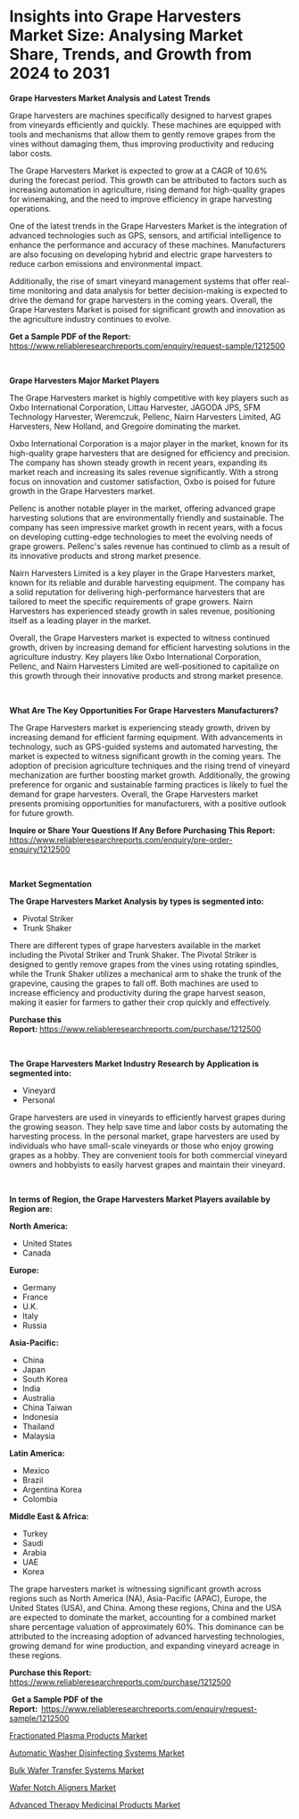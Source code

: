<p><h1>Insights into Grape Harvesters Market Size: Analysing Market Share, Trends, and Growth from 2024 to 2031</h1></p><p><strong>Grape Harvesters Market Analysis and Latest Trends</strong></p>
<p><p>Grape harvesters are machines specifically designed to harvest grapes from vineyards efficiently and quickly. These machines are equipped with tools and mechanisms that allow them to gently remove grapes from the vines without damaging them, thus improving productivity and reducing labor costs.</p><p>The Grape Harvesters Market is expected to grow at a CAGR of 10.6% during the forecast period. This growth can be attributed to factors such as increasing automation in agriculture, rising demand for high-quality grapes for winemaking, and the need to improve efficiency in grape harvesting operations.</p><p>One of the latest trends in the Grape Harvesters Market is the integration of advanced technologies such as GPS, sensors, and artificial intelligence to enhance the performance and accuracy of these machines. Manufacturers are also focusing on developing hybrid and electric grape harvesters to reduce carbon emissions and environmental impact.</p><p>Additionally, the rise of smart vineyard management systems that offer real-time monitoring and data analysis for better decision-making is expected to drive the demand for grape harvesters in the coming years. Overall, the Grape Harvesters Market is poised for significant growth and innovation as the agriculture industry continues to evolve.</p></p>
<p><strong>Get a Sample PDF of the Report:&nbsp;</strong> <a href="https://www.reliableresearchreports.com/enquiry/request-sample/1212500">https://www.reliableresearchreports.com/enquiry/request-sample/1212500</a></p>
<p>&nbsp;</p>
<p><strong>Grape Harvesters Major Market Players</strong></p>
<p><p>The Grape Harvesters market is highly competitive with key players such as Oxbo International Corporation, Littau Harvester, JAGODA JPS, SFM Technology Harvester, Weremczuk, Pellenc, Nairn Harvesters Limited, AG Harvesters, New Holland, and Gregoire dominating the market.</p><p>Oxbo International Corporation is a major player in the market, known for its high-quality grape harvesters that are designed for efficiency and precision. The company has shown steady growth in recent years, expanding its market reach and increasing its sales revenue significantly. With a strong focus on innovation and customer satisfaction, Oxbo is poised for future growth in the Grape Harvesters market.</p><p>Pellenc is another notable player in the market, offering advanced grape harvesting solutions that are environmentally friendly and sustainable. The company has seen impressive market growth in recent years, with a focus on developing cutting-edge technologies to meet the evolving needs of grape growers. Pellenc's sales revenue has continued to climb as a result of its innovative products and strong market presence.</p><p>Nairn Harvesters Limited is a key player in the Grape Harvesters market, known for its reliable and durable harvesting equipment. The company has a solid reputation for delivering high-performance harvesters that are tailored to meet the specific requirements of grape growers. Nairn Harvesters has experienced steady growth in sales revenue, positioning itself as a leading player in the market.</p><p>Overall, the Grape Harvesters market is expected to witness continued growth, driven by increasing demand for efficient harvesting solutions in the agriculture industry. Key players like Oxbo International Corporation, Pellenc, and Nairn Harvesters Limited are well-positioned to capitalize on this growth through their innovative products and strong market presence.</p></p>
<p>&nbsp;</p>
<p><strong>What Are The Key Opportunities For Grape Harvesters Manufacturers?</strong></p>
<p><p>The Grape Harvesters market is experiencing steady growth, driven by increasing demand for efficient farming equipment. With advancements in technology, such as GPS-guided systems and automated harvesting, the market is expected to witness significant growth in the coming years. The adoption of precision agriculture techniques and the rising trend of vineyard mechanization are further boosting market growth. Additionally, the growing preference for organic and sustainable farming practices is likely to fuel the demand for grape harvesters. Overall, the Grape Harvesters market presents promising opportunities for manufacturers, with a positive outlook for future growth.</p></p>
<p><strong>Inquire or Share Your Questions If Any Before Purchasing This Report:</strong> <a href="https://www.reliableresearchreports.com/enquiry/pre-order-enquiry/1212500">https://www.reliableresearchreports.com/enquiry/pre-order-enquiry/1212500</a></p>
<p>&nbsp;</p>
<p><strong>Market Segmentation</strong></p>
<p><strong>The Grape Harvesters Market Analysis by types is segmented into:</strong></p>
<p><ul><li>Pivotal Striker</li><li>Trunk Shaker</li></ul></p>
<p><p>There are different types of grape harvesters available in the market including the Pivotal Striker and Trunk Shaker. The Pivotal Striker is designed to gently remove grapes from the vines using rotating spindles, while the Trunk Shaker utilizes a mechanical arm to shake the trunk of the grapevine, causing the grapes to fall off. Both machines are used to increase efficiency and productivity during the grape harvest season, making it easier for farmers to gather their crop quickly and effectively.</p></p>
<p><strong>Purchase this Report:&nbsp;</strong><a href="https://www.reliableresearchreports.com/purchase/1212500">https://www.reliableresearchreports.com/purchase/1212500</a></p>
<p>&nbsp;</p>
<p><strong>The Grape Harvesters Market Industry Research by Application is segmented into:</strong></p>
<p><ul><li>Vineyard</li><li>Personal</li></ul></p>
<p><p>Grape harvesters are used in vineyards to efficiently harvest grapes during the growing season. They help save time and labor costs by automating the harvesting process. In the personal market, grape harvesters are used by individuals who have small-scale vineyards or those who enjoy growing grapes as a hobby. They are convenient tools for both commercial vineyard owners and hobbyists to easily harvest grapes and maintain their vineyard.</p></p>
<p>&nbsp;</p>
<p><strong>In terms of Region, the Grape Harvesters Market Players available by Region are:</strong></p>
<p>
    <p> <strong> North America: </strong>
        <ul>
            <li>United States</li>
            <li>Canada</li>
        </ul>
        </p> 
    <p> <strong> Europe: </strong>
        <ul>
            <li>Germany</li>
            <li>France</li>
            <li>U.K.</li>
            <li>Italy</li>
            <li>Russia</li>
        </ul>
        </p> 
    <p> <strong> Asia-Pacific: </strong>
        <ul>
            <li>China</li>
            <li>Japan</li>
            <li>South Korea</li>
            <li>India</li>
            <li>Australia</li>
            <li>China Taiwan</li>
            <li>Indonesia</li>
            <li>Thailand</li>
            <li>Malaysia</li>
        </ul>
        </p> 
    <p> <strong> Latin America: </strong>
        <ul>
            <li>Mexico</li>
            <li>Brazil</li>
            <li>Argentina Korea</li>
            <li>Colombia</li>
        </ul>
        </p> 
    <p> <strong> Middle East & Africa: </strong>
        <ul>
            <li>Turkey</li>
            <li>Saudi</li>
            <li>Arabia</li>
            <li>UAE</li>
            <li>Korea</li>
        </ul>
    </p>
    </p>
<p><p>The grape harvesters market is witnessing significant growth across regions such as North America (NA), Asia-Pacific (APAC), Europe, the United States (USA), and China. Among these regions, China and the USA are expected to dominate the market, accounting for a combined market share percentage valuation of approximately 60%. This dominance can be attributed to the increasing adoption of advanced harvesting technologies, growing demand for wine production, and expanding vineyard acreage in these regions.</p></p>
<p><strong>Purchase this Report: </strong><a href="https://www.reliableresearchreports.com/purchase/1212500">https://www.reliableresearchreports.com/purchase/1212500</a></p>
<p>&nbsp;<strong>Get a Sample PDF of the Report:&nbsp;&nbsp;</strong><a href="https://www.reliableresearchreports.com/enquiry/request-sample/1212500">https://www.reliableresearchreports.com/enquiry/request-sample/1212500</a></p>
<p><strong></strong></p>
<p><p><a href="https://medium.com/@rowannolan544/fractionated-plasma-products-market-report-reveals-the-latest-trends-and-growth-opportunities-of-d39f1604f054">Fractionated Plasma Products Market</a></p><p><a href="https://github.com/bobicer/Market-Research-Report-List-2/blob/main/automatic-washer-disinfecting-systems-market.md">Automatic Washer Disinfecting Systems Market</a></p><p><a href="https://issuu.com/reportprime-2/docs/bulk-wafer-transfer-systems-market-size-2030.pptx">Bulk Wafer Transfer Systems Market</a></p><p><a href="https://issuu.com/reportprime-2/docs/wafer-notch-aligners-market-size-2030.pptx">Wafer Notch Aligners Market</a></p><p><a href="https://medium.com/@rowannolan544/advanced-therapy-medicinal-products-market-insights-into-market-cagr-market-trends-and-growth-b43755bb9f6b">Advanced Therapy Medicinal Products Market</a></p></p>